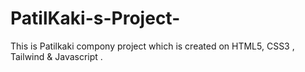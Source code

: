 # PatilKaki-s-Project-
This is Patilkaki compony project which is created on HTML5, CSS3 , Tailwind &amp; Javascript .
